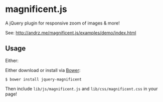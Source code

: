 magnificent.js
==============

A jQuery plugin for responsive zoom of images & more!

See: http://andrz.me/magnificent.js/examples/demo/index.html

## Usage

Either:

Either download or install via [Bower][bower]:

`$ bower install jquery-magnificent`

Then include `lib/js/magnificent.js` and `lib/css/magnificent.css` in your page!

[bower]: http://bower.io/ 

